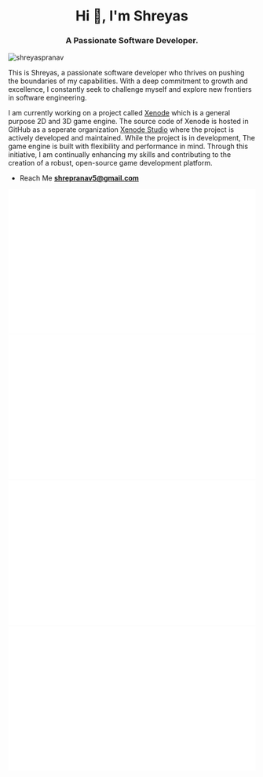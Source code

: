 <h1 align="center">Hi 👋, I'm Shreyas</h1>
<h3 align="center">A Passionate Software Developer.</h3>

<p align="left"> <img src="https://komarev.com/ghpvc/?username=shreyaspranav&label=Profile%20views&color=0e75b6&style=flat" alt="shreyaspranav" /> </p>

This is Shreyas, a passionate software developer who thrives on pushing the boundaries of my capabilities. With a deep commitment to growth and excellence, I constantly seek to challenge myself and explore new frontiers in software engineering.

I am currently working on a project called [Xenode](https://github.com/XenodeStudio/Xenode) which is a general purpose 2D and 3D game engine. The source code of Xenode is hosted in GitHub as a seperate organization 
[Xenode Studio](https://github.com/XenodeStudio) where the project is actively developed and maintained. While the project is in development, The game engine is built with flexibility and performance in mind.
Through this initiative, I am continually enhancing my skills and contributing to the creation of a robust, open-source game development platform.

- Reach Me **shrepranav5@gmail.com**

![](https://raw.githubusercontent.com/shreyaspranav/github-stats/master/generated/overview.svg#gh-dark-mode-only)
![](https://raw.githubusercontent.com/shreyaspranav/github-stats/master/generated/overview.svg#gh-light-mode-only)
![](https://raw.githubusercontent.com/shreyaspranav/github-stats/master/generated/languages.svg#gh-dark-mode-only)
![](https://raw.githubusercontent.com/shreyaspranav/github-stats/master/generated/languages.svg#gh-light-mode-only)
